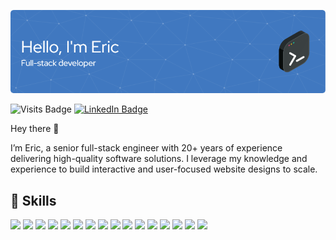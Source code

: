 ![Eric's GitHub Banner](./github-header-image.png)

![Visits Badge](https://badges.pufler.dev/visits/ericsandvick/ericsandvick)
[![LinkedIn Badge](https://img.shields.io/badge/LinkedIn-Profile-informational?style=flat&logo=linkedin&logoColor=white&color=0D76A8)](https://www.linkedin.com/in/eric-sandvick-51640571/)


Hey there 👋

I’m Eric, a senior full-stack engineer with 20+ years of experience delivering high-quality software solutions. I leverage my knowledge and experience to build interactive and user-focused website designs to scale.  


## 💼 Skills

![](https://img.shields.io/badge/Cloud-Azure_Functions-informational?style=flat&logo=Java&logoColor=white&color=4078c0)
![](https://img.shields.io/badge/Cloud-Azure_Data_Factory-informational?style=flat&logo=Java&logoColor=white&color=4078c0)
![](https://img.shields.io/badge/Cloud-Azure_Storage-informational?style=flat&logo=AzureStorage&logoColor=white&color=4078c0)
![](https://img.shields.io/badge/Code-Html-informational?style=flat&logo=html5&logoColor=white&color=4078c0)
![](https://img.shields.io/badge/Code-JavaScript-informational?style=flat&logo=JavaScript&logoColor=white&color=4078c0)
![](https://img.shields.io/badge/Code-Java-informational?style=flat&logo=Java&logoColor=white&color=4078c0)
![](https://img.shields.io/badge/Code-CSharp-informational?style=flat&logo=c-sharp&logoColor=white&color=4078c0)
![](https://img.shields.io/badge/Code-.NET-informational?style=flat&logo=.net&logoColor=white&color=4078c0)
![](https://img.shields.io/badge/Database-SQL_Server-informational?style=flat&logo=SQLServer&logoColor=white&color=4078c0)
![](https://img.shields.io/badge/Database-NoSQL-informational?style=flat&logo=NoSQL&logoColor=white&color=4078c0)
![](https://img.shields.io/badge/Database-MySQL-informational?style=flat&logo=MySQL&logoColor=white&color=4078c0)
![](https://img.shields.io/badge/Style-CSS-informational?style=flat&logo=css3&logoColor=white&color=4078c0)
![](https://img.shields.io/badge/Tools-SonarQube-informational?style=flat&logo=SonarQube&logoColor=white&color=4078c0)
![](https://img.shields.io/badge/Tools-Power_BI-informational?style=flat&logo=PowerBI&logoColor=white&color=4078c0)
![](https://img.shields.io/badge/Tools-Postman-informational?style=flat&logo=Postman&logoColor=white&color=4078c0)
![](https://img.shields.io/badge/Tools-Jira-informational?style=flat&logo=Jira-Software&logoColor=white&color=4078c0)
